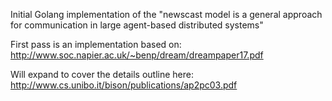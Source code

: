 Initial Golang implementation of the "newscast model is a general approach for communication
in large agent-based distributed systems"

First pass is an implementation based on: http://www.soc.napier.ac.uk/~benp/dream/dreampaper17.pdf

Will expand to cover the details outline here: http://www.cs.unibo.it/bison/publications/ap2pc03.pdf